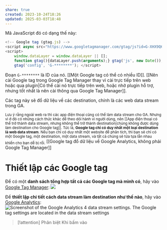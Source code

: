 ```yaml
---
share: true
created: 2023-10-24T18:26
updated: 2025-03-03T18:48
---
```

Mã JavaScript đó có dạng thế này:
```js
<!-- Google tag (gtag.js) --> 
<script async src="https://www.googletagmanager.com/gtag/js?id=G-XHX9Q6ZB3Q"></script>
<script> 
	window.dataLayer = window.dataLayer || [];
	function gtag(){dataLayer.push(arguments);} gtag('js', new Date()); 
	gtag('config', 'G-********'); </script>
```
Đoạn `G-********` là ID của nó. [[Một Google tag có thể có nhiều ID]]. [[Nên cài Google tag trong Google Tag Manager thay vì cài trực tiếp trên web hoặc qua plugin|Có thể cài nó trực tiếp trên web, hoặc nhờ plugin hỗ trợ, nhưng tốt nhất là nên cài thông qua Google Tag Manager]].

Các tag này sẽ đổ dữ liệu về các destination, chính là các web data stream trong GA. 

<sub>Lưu ý rằng ngoài web ra thì các app điện thoại cũng có thể làm data stream cho GA. Nhưng vì ở đó có những cách thức khác để theo dõi hành vi người dùng, nên [[App điện thoại có thể trở thành data stream, nhưng không thể trở thành destination|chúng không được dùng làm destination cho Google tag]]. Tức là, **Google tag chỉ có duy nhất một loại destination là web data stream**. Nếu bạn chỉ có duy nhất một website để phân tích, thì bạn sẽ chỉ có một Google tag, một destination, một data stream, và tất cả chúng sẽ từa tựa lẫn nhau khiến cho bạn dễ bị rối.</sub>
[[Google tag đổ dữ liệu về Google Analytics, không phải Google Tag Manager]]
# Thiết lập các Google tag
Để có một **danh sách tổng hợp tất cả các Google tag mà mình có**, hãy vào [Google Tag Manager](https://tagmanager.google.com/#/home): ![](https://storage.googleapis.com/support-kms-prod/Q5lAquhBvBoVYFmUpBjRYdCc0a45iJVloZPJ) 

Để **thiết lập chi tiết cách data stream làm destination như thế nào**, hãy vào [Google Analytics](https://analytics.google.com/analytics): ![Screenshot of the Google Analytics 4 data stream settings. The Google tag settings are located in the data stream settings](https://storage.googleapis.com/support-kms-prod/jRorNBqYurSg9prt08pizpolkGC6elmHj7qp)

> [!attention] Phân biệt
> Khi bấm vào 
